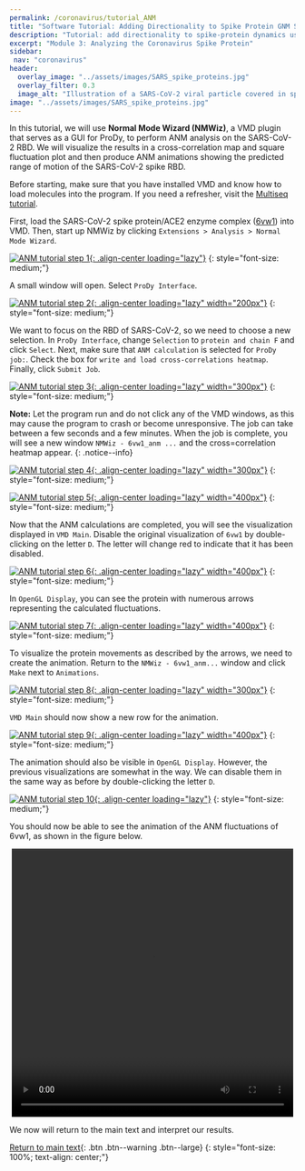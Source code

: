 ```yaml
---
permalink: /coronavirus/tutorial_ANM
title: "Software Tutorial: Adding Directionality to Spike Protein GNM Simulations Using ANM"
description: "Tutorial: add directionality to spike-protein dynamics using Anisotropic Network Models, revealing collective motions that enable fusion."
excerpt: "Module 3: Analyzing the Coronavirus Spike Protein"
sidebar:
 nav: "coronavirus"
header:
  overlay_image: "../assets/images/SARS_spike_proteins.jpg"
  overlay_filter: 0.3
  image_alt: "Illustration of a SARS-CoV-2 viral particle covered in spike proteins."
image: "../assets/images/SARS_spike_proteins.jpg"
---
```


In this tutorial, we will use **Normal Mode Wizard (NMWiz)**, a VMD plugin that serves as a GUI for ProDy, to perform ANM analysis on the SARS-CoV-2 RBD. We will visualize the results in a cross-correlation map and square fluctuation plot and then produce ANM animations showing the predicted range of motion of the SARS-CoV-2 spike RBD.

Before starting, make sure that you have installed VMD and know how to load molecules into the program. If you need a refresher, visit the [Multiseq tutorial](tutorial_multiseq).

First, load the SARS-CoV-2 spike protein/ACE2 enzyme complex (<a href="https://www.rcsb.org/structure/6vw1" target="_blank">6vw1</a>) into VMD. Then, start up NMWiz by clicking `Extensions > Analysis > Normal Mode Wizard`.

[![ANM tutorial step 1](../assets/images/600px/ANM1.png){: .align-center loading="lazy"}](../assets/images/ANM1.png)
{: style="font-size: medium;"}

A small window will open. Select `ProDy Interface`.

[![ANM tutorial step 2](../assets/images/600px/ANM2.png){: .align-center loading="lazy" width="200px"}](../assets/images/ANM2.png)
{: style="font-size: medium;"}

We want to focus on the RBD of SARS-CoV-2, so we need to choose a new selection. In `ProDy Interface`, change `Selection` to `protein and chain F` and click `Select`. Next, make sure that `ANM calculation` is selected for `ProDy job:`. Check the box for `write and load cross-correlations heatmap`. Finally, click `Submit Job`.

[![ANM tutorial step 3](../assets/images/600px/ANM3.png){: .align-center loading="lazy" width="300px"}](../assets/images/ANM3.png)
{: style="font-size: medium;"}

**Note:** Let the program run and do not click any of the VMD windows, as this may cause the program to crash or become unresponsive. The job can take between a few seconds and a few minutes. When the job is complete, you will see a new window `NMWiz - 6vw1_anm ...` and the cross=correlation heatmap appear.
{: .notice--info}

[![ANM tutorial step 4](../assets/images/600px/ANM4.png){: .align-center loading="lazy" width="300px"}](../assets/images/ANM4.png)
{: style="font-size: medium;"}

[![ANM tutorial step 5](../assets/images/600px/ANM5.png){: .align-center loading="lazy" width="400px"}](../assets/images/ANM5.png)
{: style="font-size: medium;"}

Now that the ANM calculations are completed, you will see the visualization displayed in `VMD Main`. Disable the original visualization of `6vw1` by double-clicking on the letter `D`. The letter will change red to indicate that it has been disabled.

[![ANM tutorial step 6](../assets/images/600px/ANM6.png){: .align-center loading="lazy" width="400px"}](../assets/images/ANM6.png)
{: style="font-size: medium;"}

In `OpenGL Display`, you can see the protein with numerous arrows representing the calculated fluctuations.

[![ANM tutorial step 7](../assets/images/600px/ANM7.png){: .align-center loading="lazy" width="400px"}](../assets/images/ANM7.png)
{: style="font-size: medium;"}

To visualize the protein movements as described by the arrows, we need to create the animation. Return to the `NMWiz - 6vw1_anm...` window and click `Make` next to `Animations`.

[![ANM tutorial step 8](../assets/images/600px/ANM8.png){: .align-center loading="lazy" width="300px"}](../assets/images/ANM8.png)
{: style="font-size: medium;"}

`VMD Main` should now show a new row for the animation.

[![ANM tutorial step 9](../assets/images/600px/ANM9.png){: .align-center loading="lazy" width="400px"}](../assets/images/ANM9.png)
{: style="font-size: medium;"}

The animation should also be visible in `OpenGL Display`. However, the previous visualizations are somewhat in the way. We can disable them in the same way as before by double-clicking the letter `D`.

[![ANM tutorial step 10](../assets/images/600px/ANM10.png){: .align-center loading="lazy"}](../assets/images/ANM10.png)
{: style="font-size: medium;"}


You should now be able to see the animation of the ANM fluctuations of 6vw1, as shown in the figure below.

<center>
<video width="496" height="472" controls="controls">
  <source src="../assets/videos/6vw1_chainF.mp4" type="video/mp4">
</video>
</center>

We now will return to the main text and interpret our results.

[Return to main text](anm#anm-analysis-of-the-coronavirus-binding-domain){: .btn .btn--warning .btn--large}
{: style="font-size: 100%; text-align: center;"}
